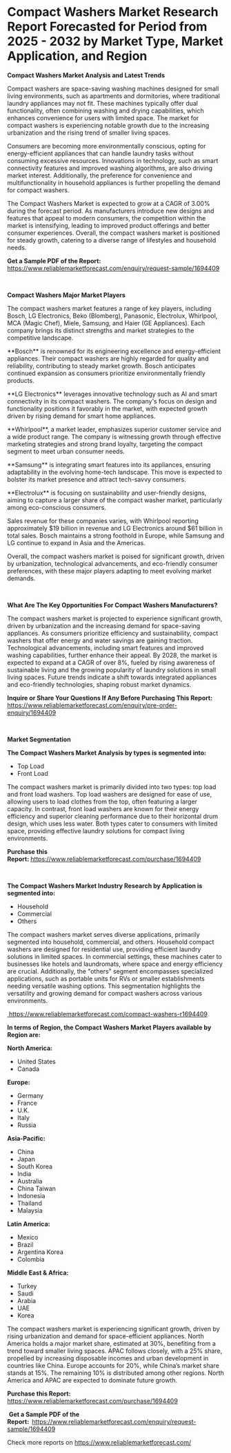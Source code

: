 <p><h1>Compact Washers Market Research Report Forecasted for Period from 2025 -  2032 by Market Type, Market Application, and Region</h1></p><p><strong>Compact Washers Market Analysis and Latest Trends</strong></p>
<p><p>Compact washers are space-saving washing machines designed for small living environments, such as apartments and dormitories, where traditional laundry appliances may not fit. These machines typically offer dual functionality, often combining washing and drying capabilities, which enhances convenience for users with limited space. The market for compact washers is experiencing notable growth due to the increasing urbanization and the rising trend of smaller living spaces. </p><p>Consumers are becoming more environmentally conscious, opting for energy-efficient appliances that can handle laundry tasks without consuming excessive resources. Innovations in technology, such as smart connectivity features and improved washing algorithms, are also driving market interest. Additionally, the preference for convenience and multifunctionality in household appliances is further propelling the demand for compact washers.</p><p>The Compact Washers Market is expected to grow at a CAGR of 3.00% during the forecast period. As manufacturers introduce new designs and features that appeal to modern consumers, the competition within the market is intensifying, leading to improved product offerings and better consumer experiences. Overall, the compact washers market is positioned for steady growth, catering to a diverse range of lifestyles and household needs.</p></p>
<p><strong>Get a Sample PDF of the Report:&nbsp;</strong> <a href="https://www.reliablemarketforecast.com/enquiry/request-sample/1694409?utm_campaign=2193&utm_medium=2&utm_source=Github&utm_content=ia&utm_term=05022025&utm_id=compact-washers">https://www.reliablemarketforecast.com/enquiry/request-sample/1694409</a></p>
<p>&nbsp;</p>
<p><strong>Compact Washers Major Market Players</strong></p>
<p><p>The compact washers market features a range of key players, including Bosch, LG Electronics, Beko (Blomberg), Panasonic, Electrolux, Whirlpool, MCA (Magic Chef), Miele, Samsung, and Haier (GE Appliances). Each company brings its distinct strengths and market strategies to the competitive landscape.</p><p>**Bosch** is renowned for its engineering excellence and energy-efficient appliances. Their compact washers are highly regarded for quality and reliability, contributing to steady market growth. Bosch anticipates continued expansion as consumers prioritize environmentally friendly products.</p><p>**LG Electronics** leverages innovative technology such as AI and smart connectivity in its compact washers. The company's focus on design and functionality positions it favorably in the market, with expected growth driven by rising demand for smart home appliances.</p><p>**Whirlpool**, a market leader, emphasizes superior customer service and a wide product range. The company is witnessing growth through effective marketing strategies and strong brand loyalty, targeting the compact segment to meet urban consumer needs.</p><p>**Samsung** is integrating smart features into its appliances, ensuring adaptability in the evolving home-tech landscape. This move is expected to bolster its market presence and attract tech-savvy consumers.</p><p>**Electrolux** is focusing on sustainability and user-friendly designs, aiming to capture a larger share of the compact washer market, particularly among eco-conscious consumers.</p><p>Sales revenue for these companies varies, with Whirlpool reporting approximately $19 billion in revenue and LG Electronics around $61 billion in total sales. Bosch maintains a strong foothold in Europe, while Samsung and LG continue to expand in Asia and the Americas.</p><p>Overall, the compact washers market is poised for significant growth, driven by urbanization, technological advancements, and eco-friendly consumer preferences, with these major players adapting to meet evolving market demands.</p></p>
<p>&nbsp;</p>
<p><strong>What Are The Key Opportunities For Compact Washers Manufacturers?</strong></p>
<p><p>The compact washers market is projected to experience significant growth, driven by urbanization and the increasing demand for space-saving appliances. As consumers prioritize efficiency and sustainability, compact washers that offer energy and water savings are gaining traction. Technological advancements, including smart features and improved washing capabilities, further enhance their appeal. By 2028, the market is expected to expand at a CAGR of over 8%, fueled by rising awareness of sustainable living and the growing popularity of laundry solutions in small living spaces. Future trends indicate a shift towards integrated appliances and eco-friendly technologies, shaping robust market dynamics.</p></p>
<p><strong>Inquire or Share Your Questions If Any Before Purchasing This Report:</strong> <a href="https://www.reliablemarketforecast.com/enquiry/pre-order-enquiry/1694409?utm_campaign=2193&utm_medium=2&utm_source=Github&utm_content=ia&utm_term=05022025&utm_id=compact-washers">https://www.reliablemarketforecast.com/enquiry/pre-order-enquiry/1694409</a></p>
<p>&nbsp;</p>
<p><strong>Market Segmentation</strong></p>
<p><strong>The Compact Washers Market Analysis by types is segmented into:</strong></p>
<p><ul><li>Top Load</li><li>Front Load</li></ul></p>
<p><p>The compact washers market is primarily divided into two types: top load and front load washers. Top load washers are designed for ease of use, allowing users to load clothes from the top, often featuring a larger capacity. In contrast, front load washers are known for their energy efficiency and superior cleaning performance due to their horizontal drum design, which uses less water. Both types cater to consumers with limited space, providing effective laundry solutions for compact living environments.</p></p>
<p><strong>Purchase this Report:&nbsp;</strong><a href="https://www.reliablemarketforecast.com/purchase/1694409?utm_campaign=2193&utm_medium=2&utm_source=Github&utm_content=ia&utm_term=05022025&utm_id=compact-washers">https://www.reliablemarketforecast.com/purchase/1694409</a></p>
<p>&nbsp;</p>
<p><strong>The Compact Washers Market Industry Research by Application is segmented into:</strong></p>
<p><ul><li>Household</li><li>Commercial</li><li>Others</li></ul></p>
<p><p>The compact washers market serves diverse applications, primarily segmented into household, commercial, and others. Household compact washers are designed for residential use, providing efficient laundry solutions in limited spaces. In commercial settings, these machines cater to businesses like hotels and laundromats, where space and energy efficiency are crucial. Additionally, the "others" segment encompasses specialized applications, such as portable units for RVs or smaller establishments needing versatile washing options. This segmentation highlights the versatility and growing demand for compact washers across various environments.</p></p>
<p><a href="https://www.reliablemarketforecast.com/compact-washers-r1694409?utm_campaign=2193&utm_medium=2&utm_source=Github&utm_content=ia&utm_term=05022025&utm_id=compact-washers">&nbsp;https://www.reliablemarketforecast.com/compact-washers-r1694409</a></p>
<p><strong>In terms of Region, the Compact Washers Market Players available by Region are:</strong></p>
<p>
    <p> <strong> North America: </strong>
        <ul>
            <li>United States</li>
            <li>Canada</li>
        </ul>
        </p> 
    <p> <strong> Europe: </strong>
        <ul>
            <li>Germany</li>
            <li>France</li>
            <li>U.K.</li>
            <li>Italy</li>
            <li>Russia</li>
        </ul>
        </p> 
    <p> <strong> Asia-Pacific: </strong>
        <ul>
            <li>China</li>
            <li>Japan</li>
            <li>South Korea</li>
            <li>India</li>
            <li>Australia</li>
            <li>China Taiwan</li>
            <li>Indonesia</li>
            <li>Thailand</li>
            <li>Malaysia</li>
        </ul>
        </p> 
    <p> <strong> Latin America: </strong>
        <ul>
            <li>Mexico</li>
            <li>Brazil</li>
            <li>Argentina Korea</li>
            <li>Colombia</li>
        </ul>
        </p> 
    <p> <strong> Middle East & Africa: </strong>
        <ul>
            <li>Turkey</li>
            <li>Saudi</li>
            <li>Arabia</li>
            <li>UAE</li>
            <li>Korea</li>
        </ul>
    </p>
    </p>
<p><p>The compact washers market is experiencing significant growth, driven by rising urbanization and demand for space-efficient appliances. North America holds a major market share, estimated at 30%, benefiting from a trend toward smaller living spaces. APAC follows closely, with a 25% share, propelled by increasing disposable incomes and urban development in countries like China. Europe accounts for 20%, while China’s market share stands at 15%. The remaining 10% is distributed among other regions. North America and APAC are expected to dominate future growth.</p></p>
<p><strong>Purchase this Report: </strong><a href="https://www.reliablemarketforecast.com/purchase/1694409?utm_campaign=2193&utm_medium=2&utm_source=Github&utm_content=ia&utm_term=05022025&utm_id=compact-washers">https://www.reliablemarketforecast.com/purchase/1694409</a></p>
<p>&nbsp;<strong>Get a Sample PDF of the Report:&nbsp;&nbsp;</strong><a href="https://www.reliablemarketforecast.com/enquiry/request-sample/1694409?utm_campaign=2193&utm_medium=2&utm_source=Github&utm_content=ia&utm_term=05022025&utm_id=compact-washers">https://www.reliablemarketforecast.com/enquiry/request-sample/1694409</a></p>
<p><strong></strong></p>
<p>Check more reports on <a href="https://www.reliablemarketforecast.com/?utm_campaign=2193&utm_medium=2&utm_source=Github&utm_content=ia&utm_term=05022025&utm_id=compact-washers">https://www.reliablemarketforecast.com/</a></p>